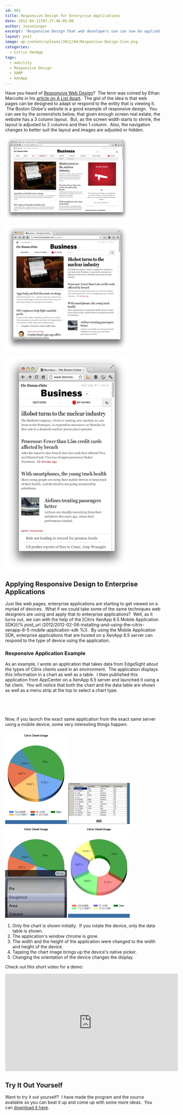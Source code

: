 ```yaml
---
id: 881
title: Responsive Design for Enterprise Applications
date: 2012-04-11T07:37:46-05:00
author: JasonConger
excerpt: 'Responsive Design that web developers use can now be applied to Enterprise Applications thanks to the Citrix Mobile SDK.  This post will give you a glimpse of what is possible to get your wheels turning.'
layout: post
image: wp-content/uploads/2012/04/Responsive-Design-Icon.png
categories:
  - Citrix XenApp
tags:
  - mobility
  - Responsive Design
  - XAMP
  - XenApp
---
```

Have you heard of <a title="Responsive Web Design" href="http://en.wikipedia.org/wiki/Responsive_Web_Design" target="_blank" rel="noopener">Responsive Web Design</a>?  The term was coined by Ethan Marcotte in his <a title="Responsive Design on A List Apart" href="http://www.alistapart.com/articles/responsive-web-design/" target="_blank" rel="noopener">article on A List Apart</a>.  The gist of the idea is that web pages can be designed to adapt or respond to the entity that is viewing it.  The Boston Globe's website is a good example of responsive design.  You can see by the screenshots below, that given enough screen real estate, the website has a 3 column layout.  But, as the screen width starts to shrink, the layout is adjusted to 2 columns and then 1 column.  Also, the navigation changes to better suit the layout and images are adjusted or hidden.

<a href="/wp-content/uploads/2012/04/Boston-Globe-3-column.png" target="_blank"><img src="/wp-content/uploads/2012/04/Boston-Globe-3-column.png" width="400" /></a>

<a href="/wp-content/uploads/2012/04/Boston-Globe-2-column.png" target="_blank"><img src="/wp-content/uploads/2012/04/Boston-Globe-2-column.png" width="400" /></a>

<a href="/wp-content/uploads/2012/04/Boston-Globe-1-column.png" target="_blank"><img src="/wp-content/uploads/2012/04/Boston-Globe-1-column.png" width="400" /></a>

<h2>Applying Responsive Design to Enterprise Applications</h2>
Just like web pages, enterprise applications are starting to get viewed on a myriad of devices.  What if we could take some of the same techniques web designers are using and apply that to enterprise applications?  Well, as it turns out, we can with the help of the [Citrix XenApp 6.5 Mobile Application SDK]({% post_url /2012/2012-02-06-installing-and-using-the-citrix-xenapp-6-5-mobile-application-sdk %}).  By using the Mobile Application SDK, enterprise applications that are hosted on a XenApp 6.5 server can respond to the type of device using the application.
<h3>Responsive Application Example</h3>
As an example, I wrote an application that takes data from EdgeSight about the types of Citrix clients used in an environment.  The application displays this information in a chart as well as a table.  I then published this application from AppCenter on a XenApp 6.5 server and launched it using a fat client.  You will notice that both the chart and the data table are shown as well as a menu strip at the top to select a chart type.

<a href="http://www.jasonconger.com/wp-content/uploads/2012/03/Responsive-Design-Demo-Windows.png" target="_blank"><img class="aligncenter size-medium wp-image-884" title="Responsive Design Demo (Windows)" src="http://www.jasonconger.com/wp-content/uploads/2012/03/Responsive-Design-Demo-Windows.png" alt="" width="400" /></a>

&nbsp;

Now, if you launch the exact same application from the exact same server using a mobile device, some very interesting things happen:

<a href="/wp-content/uploads/2012/04/Responsive-Design-Mobile-1.png" target="_blank"><img src="/wp-content/uploads/2012/04/Responsive-Design-Mobile-1.png" width="200" /></a>
<a href="/wp-content/uploads/2012/04/Responsive-Design-Mobile-2.png" target="_blank"><img src="/wp-content/uploads/2012/04/Responsive-Design-Mobile-2.png" width="200" /></a>
<a href="/wp-content/uploads/2012/04/Responsive-Design-Mobile-4.png" target="_blank"><img src="/wp-content/uploads/2012/04/Responsive-Design-Mobile-4.png" width="200" /></a>
<a href="/wp-content/uploads/2012/04/Responsive-Design-Mobile-3.png" target="_blank"><img src="/wp-content/uploads/2012/04/Responsive-Design-Mobile-3.png" width="200" /></a>

<ol style="list-style-type: decimal;">
 	<li>Only the chart is shown initially.  If you rotate the device, only the data table is shown.</li>
 	<li>The application's window chrome is gone.</li>
 	<li>The width and the height of the application were changed to the width and height of the device.</li>
 	<li>Tapping the chart image brings up the device's native picker.</li>
 	<li>Changing the orientation of the device changes the display.</li>
</ol>

Check out this short video for a demo:

<iframe width="560" height="315" src="https://www.youtube.com/embed/bqEMjvjoi2A" title="YouTube video player" frameborder="0" allow="accelerometer; autoplay; clipboard-write; encrypted-media; gyroscope; picture-in-picture" allowfullscreen></iframe>

<h2>Try It Out Yourself</h2>
Want to try it out yourself?  I have made the program and the source available so you can beat it up and come up with some more ideas.  You can <a title="Responsive Design Prototype" href="http://www.jasonconger.com/enterprise-application-responsive-design-prototype">download it here</a>.
